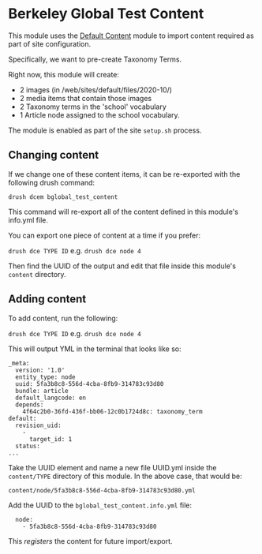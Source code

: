 # Berkeley Global Test Content

This module uses the [Default Content](https://www.drupal.org/project/default_content) module to import content required as part of site configuration.

Specifically, we want to pre-create Taxonomy Terms.

Right now, this module will create:

* 2 images (in /web/sites/default/files/2020-10/)
* 2 media items that contain those images
* 2 Taxonomy terms in the 'school' vocabulary
* 1 Article node assigned to the school vocabulary.

The module is enabled as part of the site `setup.sh` process.

## Changing content

If we change one of these content items, it can be re-exported with the following drush command:

`drush dcem bglobal_test_content`

This command will re-export all of the content defined in this module's info.yml file.

You can export one piece of content at a time if you prefer:

`drush dce TYPE ID` e.g. `drush dce node 4`

Then find the UUID of the output and edit that file inside this module's `content` directory.

## Adding content

To add content, run the following:

`drush dce TYPE ID` e.g. `drush dce node 4`

This will output YML in the terminal that looks like so:

```
_meta:
  version: '1.0'
  entity_type: node
  uuid: 5fa3b8c8-556d-4cba-8fb9-314783c93d80
  bundle: article
  default_langcode: en
  depends:
    4f64c2b0-36fd-436f-bb06-12c0b1724d8c: taxonomy_term
default:
  revision_uid:
    -
      target_id: 1
  status:
...

```

Take the UUID element and name a new file UUID.yml inside the `content/TYPE` directory of this module. In the above case, that would be:

`content/node/5fa3b8c8-556d-4cba-8fb9-314783c93d80.yml`

Add the UUID to the `bglobal_test_content.info.yml` file:
```
  node:
    - 5fa3b8c8-556d-4cba-8fb9-314783c93d80
```

This *registers* the content for future import/export.
